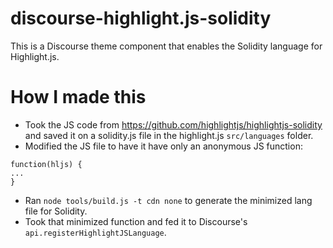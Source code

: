 # discourse-highlight.js-solidity

This is a Discourse theme component that enables the Solidity language for Highlight.js. 

# How I made this

- Took the JS code from https://github.com/highlightjs/highlightjs-solidity and saved it on a solidity.js file in the highlight.js `src/languages` folder. 
- Modified the JS file to have it have only an anonymous JS function: 

```
function(hljs) {
...
}
```

- Ran `node tools/build.js -t cdn none` to generate the minimized lang file for Solidity. 
- Took that minimized function and fed it to Discourse's `api.registerHighlightJSLanguage`. 
